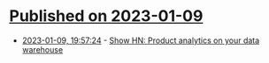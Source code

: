 # [Published on 2023-01-09](index.md)

* [2023-01-09, 19:57:24](https://news.ycombinator.com/item?id=34315149) - [Show HN: Product analytics on your data warehouse](https://github.com/fabra-io/fabra-analytics)
